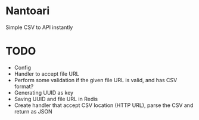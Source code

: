 # Nantoari
Simple CSV to API instantly


# TODO
- Config
- Handler to accept file URL
- Perform some validation if the given file URL is valid, and has CSV format?
- Generating UUID as key
- Saving UUID and file URL in Redis
- Create handler that accept CSV location (HTTP URL), parse the CSV and return as JSON